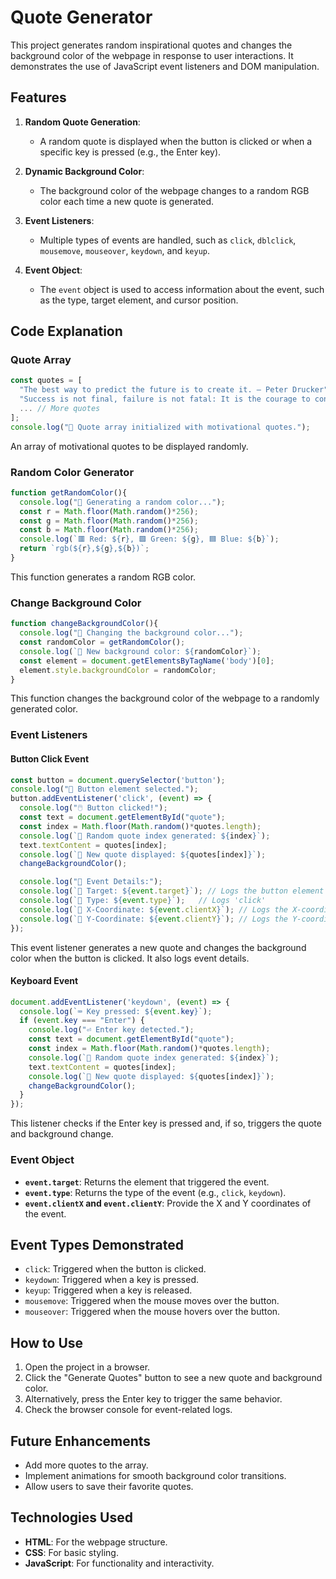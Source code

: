 # Quote Generator

This project generates random inspirational quotes and changes the background color of the webpage in response to user interactions. It demonstrates the use of JavaScript event listeners and DOM manipulation.

## Features

1. **Random Quote Generation**:
   - A random quote is displayed when the button is clicked or when a specific key is pressed (e.g., the Enter key).

2. **Dynamic Background Color**:
   - The background color of the webpage changes to a random RGB color each time a new quote is generated.

3. **Event Listeners**:
   - Multiple types of events are handled, such as `click`, `dblclick`, `mousemove`, `mouseover`, `keydown`, and `keyup`.

4. **Event Object**:
   - The `event` object is used to access information about the event, such as the type, target element, and cursor position.

## Code Explanation

### Quote Array

```javascript
const quotes = [
  "The best way to predict the future is to create it. — Peter Drucker",
  "Success is not final, failure is not fatal: It is the courage to continue that counts. — Winston Churchill",
  ... // More quotes
];
console.log("📜 Quote array initialized with motivational quotes.");
```
An array of motivational quotes to be displayed randomly.

### Random Color Generator

```javascript
function getRandomColor(){
  console.log("🎨 Generating a random color...");
  const r = Math.floor(Math.random()*256);
  const g = Math.floor(Math.random()*256);
  const b = Math.floor(Math.random()*256);
  console.log(`🟥 Red: ${r}, 🟩 Green: ${g}, 🟦 Blue: ${b}`);
  return `rgb(${r},${g},${b})`;
}
```
This function generates a random RGB color.

### Change Background Color

```javascript
function changeBackgroundColor(){
  console.log("🌈 Changing the background color...");
  const randomColor = getRandomColor();
  console.log(`🔄 New background color: ${randomColor}`);
  const element = document.getElementsByTagName('body')[0];
  element.style.backgroundColor = randomColor;
}
```
This function changes the background color of the webpage to a randomly generated color.

### Event Listeners

#### Button Click Event

```javascript
const button = document.querySelector('button');
console.log("🔘 Button element selected.");
button.addEventListener('click', (event) => {
  console.log("🖱️ Button clicked!");
  const text = document.getElementById("quote");
  const index = Math.floor(Math.random()*quotes.length);
  console.log(`🎲 Random quote index generated: ${index}`);
  text.textContent = quotes[index];
  console.log(`💬 New quote displayed: ${quotes[index]}`);
  changeBackgroundColor();

  console.log("📍 Event Details:");
  console.log(`🎯 Target: ${event.target}`); // Logs the button element
  console.log(`📌 Type: ${event.type}`);   // Logs 'click'
  console.log(`🧭 X-Coordinate: ${event.clientX}`); // Logs the X-coordinate of the click
  console.log(`🧭 Y-Coordinate: ${event.clientY}`); // Logs the Y-coordinate of the click
});
```
This event listener generates a new quote and changes the background color when the button is clicked. It also logs event details.

#### Keyboard Event

```javascript
document.addEventListener('keydown', (event) => {
  console.log(`⌨️ Key pressed: ${event.key}`);
  if (event.key === "Enter") {
    console.log("⏎ Enter key detected.");
    const text = document.getElementById("quote");
    const index = Math.floor(Math.random()*quotes.length);
    console.log(`🎲 Random quote index generated: ${index}`);
    text.textContent = quotes[index];
    console.log(`💬 New quote displayed: ${quotes[index]}`);
    changeBackgroundColor();
  }
});
```
This listener checks if the Enter key is pressed and, if so, triggers the quote and background change.

### Event Object

- **`event.target`**: Returns the element that triggered the event.
- **`event.type`**: Returns the type of the event (e.g., `click`, `keydown`).
- **`event.clientX` and `event.clientY`**: Provide the X and Y coordinates of the event.

## Event Types Demonstrated

- `click`: Triggered when the button is clicked.
- `keydown`: Triggered when a key is pressed.
- `keyup`: Triggered when a key is released.
- `mousemove`: Triggered when the mouse moves over the button.
- `mouseover`: Triggered when the mouse hovers over the button.

## How to Use

1. Open the project in a browser.
2. Click the "Generate Quotes" button to see a new quote and background color.
3. Alternatively, press the Enter key to trigger the same behavior.
4. Check the browser console for event-related logs.

## Future Enhancements

- Add more quotes to the array.
- Implement animations for smooth background color transitions.
- Allow users to save their favorite quotes.

## Technologies Used

- **HTML**: For the webpage structure.
- **CSS**: For basic styling.
- **JavaScript**: For functionality and interactivity.
